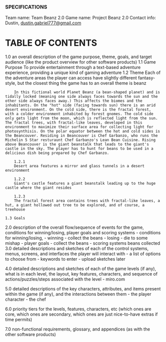 ### SPECIFICATIONS

Team name: Team Beanz 2.0
Game name: Project Beanz 2.0
Contact info: Dustin, dustin.gabriel777@gmail.com

# TABLE OF CONTENTS
1.0 an overall description of the game purpose, theme, goals, and target audience (like the product overview for other software products)
    1.1 Game Purpose
        To provide entertainment through a text-based adventure experience, providing a unique kind of gaming adventure
    1.2 Theme
        Each of the adventure areas the player can access have slightly different fantasy-style, but the closest thing the game has to an overall theme is beanz

        In this fictional world Planet Beanz (a bean-shaped planet) and is tidally locked (meaning one side always faces towards the sun and the other side always faces away.) This affects the biomes and the inhabitants. On the "hot" side (facing towards sun) there is an arid desert environment. On the cold side, there is the fractal forest, with a colder environment inhabited by forest gnomes. The cold side only gets light from the moon, which is reflected light from the sun. The fractal trees, with fractal-like leaves, developed in this environment to maximize their surface area for collecting light for photosynthisis. On the polar equator between the hot and cold sides is the Beancouver. Residing in Beancouver is Chef Garbanzo, who runs the Michelin 5 Star resturaunt Chef Garbanzo's Lean Bean Cuisine. Rising above Beancouver is the giant beanstalk that leads to the giant's castle in the sky. The player has to hunt for beans to be used in a delicious dish being prepared by Chef Garbanzo. 
        
        1.2.1 
        Desert area features a mirror and glass tunnels in a desert environment

        1.2.2 
        Giant's castle features a giant beanstalk leading up to the huge castle where the giant resides

        1.2.3 
        The fractal forest area contains trees with fractal-like leaves, a hut, a giant hollowed out tree to be explored, and of course, a treehouse

    1.3 Goals


2.0 description of the overall flow/sequence of events for the game, conditions for winning/losing, player goals and scoring systems
    - conditions for winning/losing, 
        - winning - collect the beans
        - losing - die to some mishap
    - player goals
        - collect the beans
    - scoring systems
        beans collected
3.0 detailed descriptions and sketches of each of the control systems, menus, screens, and interfaces the player will interact with
    - a list of options to choose from
    - keywords to enter
    - upload sketches later

4.0 detailed descriptions and sketches of each of the game levels (if any), what is in each level, the layout, key features, characters, and sequence of actions/puzzles/steps associated with the level
    - miro.com

5.0 detailed descriptions of the key characters, attributes, and items present within the game (if any), and the interactions between them
    - the player character
    - the chef

6.0 priority tiers for the levels, features, characters, etc (which ones are core, which ones are secondary, which ones are just nice-to-have extras if time permits)

7.0 non-functional requirements, glossary, and appendices (as with the other software products)